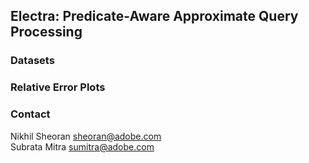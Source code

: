 ## Electra: Predicate-Aware Approximate Query Processing

### Datasets

### Relative Error Plots

### Contact
Nikhil Sheoran <sheoran@adobe.com>  
Subrata Mitra <sumitra@adobe.com>
